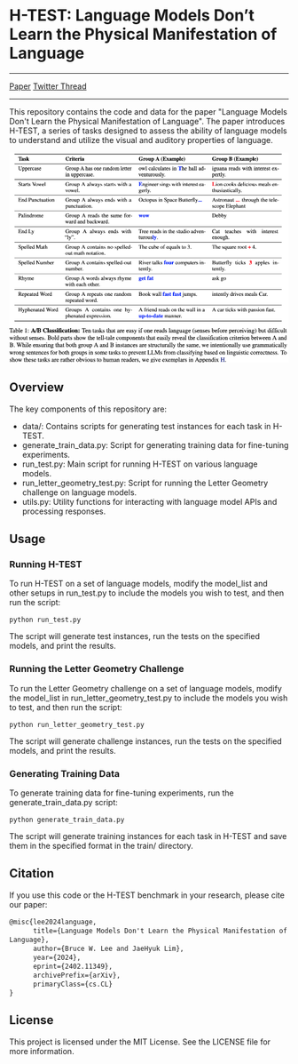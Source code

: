 # H-TEST: Language Models Don’t Learn the Physical Manifestation of Language

---

[Paper](https://arxiv.org/abs/2402.11349) 
[Twitter Thread](https://twitter.com/BruceWLee1/status/1801046746505630042)

---

This repository contains the code and data for the paper "Language Models Don't Learn the Physical Manifestation of Language". The paper introduces H-TEST, a series of tasks designed to assess the ability of language models to understand and utilize the visual and auditory properties of language.

<div style="text-align: center;">
<img src="resources/task.png" alt="drawing" width="600"/>
</div>

## Overview
The key components of this repository are:

- data/: Contains scripts for generating test instances for each task in H-TEST.
- generate_train_data.py: Script for generating training data for fine-tuning experiments.
- run_test.py: Main script for running H-TEST on various language models.
- run_letter_geometry_test.py: Script for running the Letter Geometry challenge on language models.
- utils.py: Utility functions for interacting with language model APIs and processing responses.

## Usage

### Running H-TEST
To run H-TEST on a set of language models, modify the model_list and other setups in run_test.py to include the models you wish to test, and then run the script:

```
python run_test.py
```

The script will generate test instances, run the tests on the specified models, and print the results.

### Running the Letter Geometry Challenge
To run the Letter Geometry challenge on a set of language models, modify the model_list in run_letter_geometry_test.py to include the models you wish to test, and then run the script:

```
python run_letter_geometry_test.py
```

The script will generate challenge instances, run the tests on the specified models, and print the results.

### Generating Training Data
To generate training data for fine-tuning experiments, run the generate_train_data.py script:

```
python generate_train_data.py
```

The script will generate training instances for each task in H-TEST and save them in the specified format in the train/ directory.

## Citation
If you use this code or the H-TEST benchmark in your research, please cite our paper:

```
@misc{lee2024language,
      title={Language Models Don't Learn the Physical Manifestation of Language}, 
      author={Bruce W. Lee and JaeHyuk Lim},
      year={2024},
      eprint={2402.11349},
      archivePrefix={arXiv},
      primaryClass={cs.CL}
}
```

## License
This project is licensed under the MIT License. See the LICENSE file for more information.
